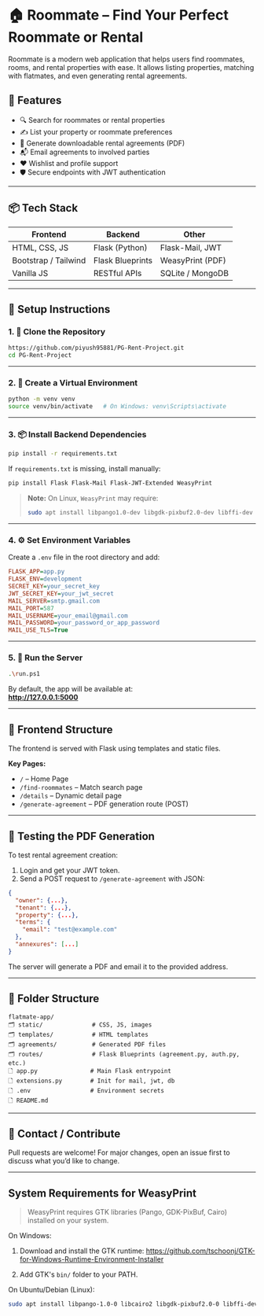 # 🏠 Roommate – Find Your Perfect Roommate or Rental

Roommate is a modern web application that helps users find roommates, rooms, and rental properties with ease. It allows listing properties, matching with flatmates, and even generating rental agreements.

## 🚀 Features

- 🔍 Search for roommates or rental properties
- ✍️ List your property or roommate preferences
- 📄 Generate downloadable rental agreements (PDF)
- 📬 Email agreements to involved parties
- ❤️ Wishlist and profile support
- 🛡️ Secure endpoints with JWT authentication

---

## 📦 Tech Stack

| Frontend             | Backend            | Other              |
|----------------------|--------------------|---------------------|
| HTML, CSS, JS        | Flask (Python)     | Flask-Mail, JWT     |
| Bootstrap / Tailwind | Flask Blueprints   | WeasyPrint (PDF)    |
| Vanilla JS           | RESTful APIs       | SQLite / MongoDB    |

---

## 💠 Setup Instructions

### 1. 📁 Clone the Repository

```bash
https://github.com/piyush95881/PG-Rent-Project.git
cd PG-Rent-Project
```

---

### 2. 🐍 Create a Virtual Environment

```bash
python -m venv venv
source venv/bin/activate   # On Windows: venv\Scripts\activate
```

---

### 3. 📦 Install Backend Dependencies

```bash
pip install -r requirements.txt
```

If `requirements.txt` is missing, install manually:

```bash
pip install Flask Flask-Mail Flask-JWT-Extended WeasyPrint
```

> **Note:** On Linux, `WeasyPrint` may require:
> ```bash
> sudo apt install libpango1.0-dev libgdk-pixbuf2.0-dev libffi-dev libcairo2
> ```

---

### 4. ⚙️ Set Environment Variables

Create a `.env` file in the root directory and add:

```ini
FLASK_APP=app.py
FLASK_ENV=development
SECRET_KEY=your_secret_key
JWT_SECRET_KEY=your_jwt_secret
MAIL_SERVER=smtp.gmail.com
MAIL_PORT=587
MAIL_USERNAME=your_email@gmail.com
MAIL_PASSWORD=your_password_or_app_password
MAIL_USE_TLS=True
```

---

### 5. 🧪 Run the Server

```bash
.\run.ps1 
```

By default, the app will be available at:  
**http://127.0.0.1:5000**

---

## 💽 Frontend Structure

The frontend is served with Flask using templates and static files.

**Key Pages:**

- `/` – Home Page
- `/find-roommates` – Match search page
- `/details` – Dynamic detail page
- `/generate-agreement` – PDF generation route (POST)

---

## 🥪 Testing the PDF Generation

To test rental agreement creation:

1. Login and get your JWT token.
2. Send a POST request to `/generate-agreement` with JSON:
```json
{
  "owner": {...},
  "tenant": {...},
  "property": {...},
  "terms": {
    "email": "test@example.com"
  },
  "annexures": [...]
}
```

The server will generate a PDF and email it to the provided address.

---

## 🧩 Folder Structure

```
flatmate-app/
🗂️ static/              # CSS, JS, images
🗂️ templates/           # HTML templates
🗂️ agreements/          # Generated PDF files
🗂️ routes/              # Flask Blueprints (agreement.py, auth.py, etc.)
🗋 app.py               # Main Flask entrypoint
🗋 extensions.py        # Init for mail, jwt, db
🗋 .env                 # Environment secrets
🗋 README.md
```

---

## 📧 Contact / Contribute

Pull requests are welcome! For major changes, open an issue first to discuss what you’d like to change.

---




## System Requirements for WeasyPrint

> WeasyPrint requires GTK libraries (Pango, GDK-PixBuf, Cairo) installed on your system.

On Windows:

1. Download and install the GTK runtime:
   https://github.com/tschoonj/GTK-for-Windows-Runtime-Environment-Installer

2. Add GTK's `bin/` folder to your PATH.

On Ubuntu/Debian (Linux):

```bash
sudo apt install libpango-1.0-0 libcairo2 libgdk-pixbuf2.0-0 libffi-dev

